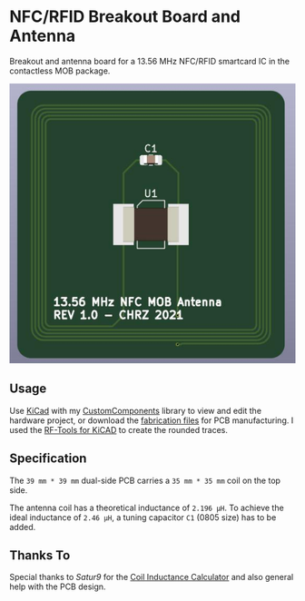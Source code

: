 # NFC/RFID Breakout Board and Antenna

Breakout and antenna board for a 13.56 MHz NFC/RFID smartcard IC in the contactless MOB package.

![PCB](https://raw.githubusercontent.com/StarGate01/rfid-breakout/master/images/render.jpg)

## Usage

Use [KiCad](https://www.kicad.org/) with my [CustomComponents](https://github.com/StarGate01/KiCadLibs) library to view and edit the hardware project, or download the [fabrication files](https://github.com/StarGate01/rfid-breakout/tree/master/fabrication/rev1_1/gerber) for PCB manufacturing. I used the [RF-Tools for KiCAD](https://github.com/easyw/RF-tools-KiCAD) to create the rounded traces.

## Specification

The `39 mm * 39 mm` dual-side PCB carries a `35 mm * 35 mm` coil on the top side.

The antenna coil has a theoretical inductance of `2.196 µH`. To achieve the ideal inductance of `2.46 µH`, a tuning capacitor `C1` (0805 size) has to be added.

## Thanks To

<!-- This project has been generously supported and sponsored by [PCBWay](https://www.pcbway.com/). -->

Special thanks to *Satur9* for the [Coil Inductance Calculator](https://forum.dangerousthings.com/t/coil-inductance-calculator/4952) and also general help with the PCB design.
